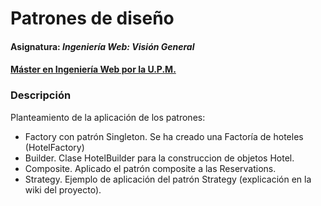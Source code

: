# Patrones de diseño
#### Asignatura: *Ingeniería Web: Visión General*
#### [Máster en Ingeniería Web por la U.P.M.](http://miw.etsisi.upm.es)

### Descripción
Planteamiento de la aplicación de los patrones:
* Factory con patrón Singleton. Se ha creado una Factoría de hoteles (HotelFactory)
* Builder. Clase HotelBuilder para la construccion de objetos Hotel.
* Composite. Aplicado el patrón composite a las Reservations.
* Strategy. Ejemplo de aplicación del patrón Strategy (explicación en la wiki del proyecto).